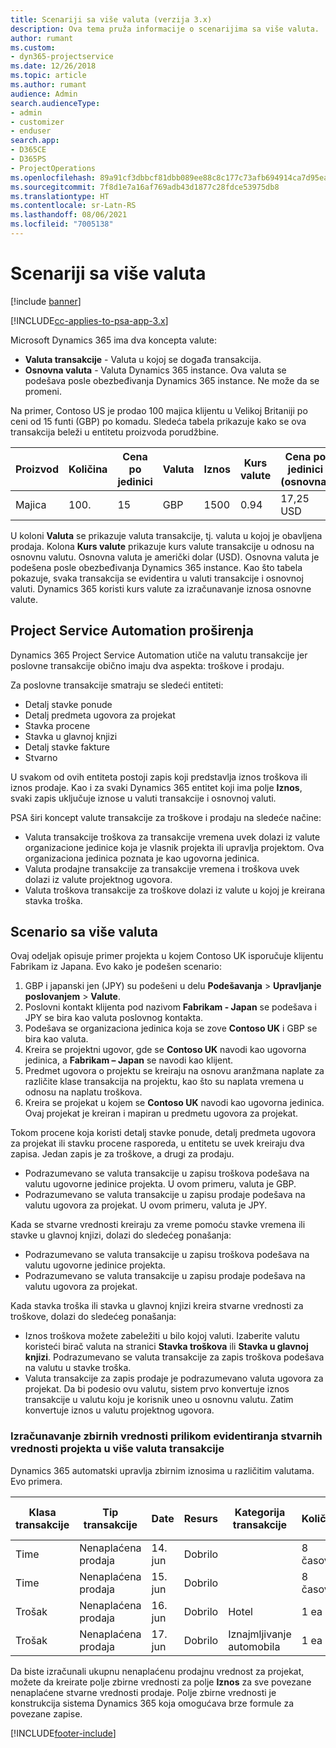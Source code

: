 ```yaml
---
title: Scenariji sa više valuta (verzija 3.x)
description: Ova tema pruža informacije o scenarijima sa više valuta.
author: rumant
ms.custom:
- dyn365-projectservice
ms.date: 12/26/2018
ms.topic: article
ms.author: rumant
audience: Admin
search.audienceType:
- admin
- customizer
- enduser
search.app:
- D365CE
- D365PS
- ProjectOperations
ms.openlocfilehash: 89a91cf3dbbcf81dbb089ee88c8c177c73afb694914ca7d95eae96776d38abed
ms.sourcegitcommit: 7f8d1e7a16af769adb43d1877c28fdce53975db8
ms.translationtype: HT
ms.contentlocale: sr-Latn-RS
ms.lasthandoff: 08/06/2021
ms.locfileid: "7005138"
---
```

# <a name="multiple-currency-scenarios"></a>Scenariji sa više valuta

[!include [banner](../includes/psa-now-project-operations.md)]

[!INCLUDE[cc-applies-to-psa-app-3.x](../includes/cc-applies-to-psa-app-3x.md)]

Microsoft Dynamics 365 ima dva koncepta valute:

- **Valuta transakcije** - Valuta u kojoj se događa transakcija. 
- **Osnovna valuta** - Valuta Dynamics 365 instance. Ova valuta se podešava posle obezbeđivanja Dynamics 365 instance. Ne može da se promeni.

Na primer, Contoso US je prodao 100 majica klijentu u Velikoj Britaniji po ceni od 15 funti (GBP) po komadu. Sledeća tabela prikazuje kako se ova transakcija beleži u entitetu proizvoda porudžbine.

| Proizvod | Količina | Cena po jedinici | Valuta | Iznos | Kurs valute | Cena po jedinici (osnovna)| Iznos (osnovni)|
|---------|----------|----------------|----------|--------|---------------|----------------------|--------------|
| Majica | 100.      | 15             | GBP      | 1500   | 0.94          | 17,25 USD               | 1725 USD       |

U koloni **Valuta** se prikazuje valuta transakcije, tj. valuta u kojoj je obavljena prodaja. Kolona **Kurs valute** prikazuje kurs valute transakcije u odnosu na osnovnu valutu. Osnovna valuta je američki dolar (USD). Osnovna valuta je podešena posle obezbeđivanja Dynamics 365 instance.
Kao što tabela pokazuje, svaka transakcija se evidentira u valuti transakcije i osnovnoj valuti. Dynamics 365 koristi kurs valute za izračunavanje iznosa osnovne valute.

## <a name="project-service-automation-extensions"></a>Project Service Automation proširenja

Dynamics 365 Project Service Automation utiče na valutu transakcije jer poslovne transakcije obično imaju dva aspekta: troškove i prodaju.

Za poslovne transakcije smatraju se sledeći entiteti:

- Detalj stavke ponude
- Detalj predmeta ugovora za projekat
- Stavka procene
- Stavka u glavnoj knjizi
- Detalj stavke fakture
- Stvarno

U svakom od ovih entiteta postoji zapis koji predstavlja iznos troškova ili iznos prodaje. Kao i za svaki Dynamics 365 entitet koji ima polje **Iznos**, svaki zapis uključuje iznose u valuti transakcije i osnovnoj valuti. 

PSA širi koncept valute transakcije za troškove i prodaju na sledeće načine:

- Valuta transakcije troškova za transakcije vremena uvek dolazi iz valute organizacione jedinice koja je vlasnik projekta ili upravlja projektom. Ova organizaciona jedinica poznata je kao ugovorna jedinica.
- Valuta prodajne transakcije za transakcije vremena i troškova uvek dolazi iz valute projektnog ugovora.
- Valuta troškova transakcije za troškove dolazi iz valute u kojoj je kreirana stavka troška.

## <a name="multiple-currency-scenario"></a>Scenario sa više valuta

Ovaj odeljak opisuje primer projekta u kojem Contoso UK isporučuje klijentu Fabrikam iz Japana. Evo kako je podešen scenario:

1. GBP i japanski jen (JPY) su podešeni u delu **Podešavanja** \> **Upravljanje poslovanjem** \> **Valute**. 
2. Poslovni kontakt klijenta pod nazivom **Fabrikam - Japan** se podešava i JPY se bira kao valuta poslovnog kontakta.
3. Podešava se organizaciona jedinica koja se zove **Contoso UK** i GBP se bira kao valuta.
4. Kreira se projektni ugovor, gde se **Contoso UK** navodi kao ugovorna jedinica, a **Fabrikam – Japan** se navodi kao klijent.
5. Predmet ugovora o projektu se kreiraju na osnovu aranžmana naplate za različite klase transakcija na projektu, kao što su naplata vremena u odnosu na naplatu troškova.
6. Kreira se projekat u kojem se **Contoso UK** navodi kao ugovorna jedinica. Ovaj projekat je kreiran i mapiran u predmetu ugovora za projekat.


Tokom procene koja koristi detalj stavke ponude, detalj predmeta ugovora za projekat ili stavku procene rasporeda, u entitetu se uvek kreiraju dva zapisa. Jedan zapis je za troškove, a drugi za prodaju.

- Podrazumevano se valuta transakcije u zapisu troškova podešava na valutu ugovorne jedinice projekta. U ovom primeru, valuta je GBP.
- Podrazumevano se valuta transakcije u zapisu prodaje podešava na valutu ugovora za projekat. U ovom primeru, valuta je JPY.

Kada se stvarne vrednosti kreiraju za vreme pomoću stavke vremena ili stavke u glavnoj knjizi, dolazi do sledećeg ponašanja:

- Podrazumevano se valuta transakcije u zapisu troškova podešava na valutu ugovorne jedinice projekta.
- Podrazumevano se valuta transakcije u zapisu prodaje podešava na valutu ugovora za projekat.

Kada stavka troška ili stavka u glavnoj knjizi kreira stvarne vrednosti za troškove, dolazi do sledećeg ponašanja:

- Iznos troškova možete zabeležiti u bilo kojoj valuti. Izaberite valutu koristeći birač valuta na stranici **Stavka troškova** ili **Stavka u glavnoj knjizi**. Podrazumevano se valuta transakcije za zapis troškova podešava na valutu u stavke troška. 
- Valuta transakcije za zapis prodaje je podrazumevano valuta ugovora za projekat. Da bi podesio ovu valutu, sistem prvo konvertuje iznos transakcije u valutu koju je korisnik uneo u osnovnu valutu. Zatim konvertuje iznos u valutu projektnog ugovora. 

### <a name="computing-roll-ups-when-project-actuals-are-recorded-in-multiple-transaction-currencies"></a>Izračunavanje zbirnih vrednosti prilikom evidentiranja stvarnih vrednosti projekta u više valuta transakcije

Dynamics 365 automatski upravlja zbirnim iznosima u različitim valutama. Evo primera.

| Klasa transakcije | Tip transakcije| Date   | Resurs | Kategorija transakcije | Količina | Cena po jedinici | Iznos      | Kurs valute | Iznos (u osnovnoj valuti) |
|-------------------|------------------|--------|----------|----------------------|----------|--------------|-------------|---------------|----------------|
| Time              | Nenaplaćena prodaja   | 14. jun | Dobrilo  |                      | 8 časova    | 20.000 JPY    | 160.000 JPY | 123           | 1300,81 USD    |
| Time              | Nenaplaćena prodaja   | 15. jun | Dobrilo  |                      | 8 časova    | 20.000 JPY    | 160.000 JPY | 123           | 1300,81 USD    |
| Trošak           | Nenaplaćena prodaja   | 16. jun | Dobrilo  | Hotel                | 1 ea     | 250 EUR      | 250 EUR     | 0.94          | 265,95 USD     |
| Trošak           | Nenaplaćena prodaja   | 17. jun | Dobrilo  | Iznajmljivanje automobila           | 1 ea     | 150 EUR      | 150 EUR     | 0.94          | 159,57 USD     |

Da biste izračunali ukupnu nenaplaćenu prodajnu vrednost za projekat, možete da kreirate polje zbirne vrednosti za polje **Iznos** za sve povezane nenaplaćene stvarne vrednosti prodaje. Polje zbirne vrednosti je konstrukcija sistema Dynamics 365 koja omogućava brze formule za povezane zapise.


[!INCLUDE[footer-include](../includes/footer-banner.md)]